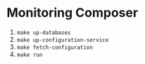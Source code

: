 # Monitoring Composer

1. `make up-databases`
2. `make up-configuration-service`
3. `make fetch-configuration`
4. `make run`
